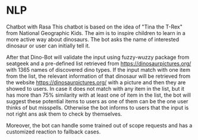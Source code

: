 # NLP
 Chatbot with Rasa
 This chatbot is based on the idea of "Tina the T-Rex" from National Geographic Kids. The aim is to inspire children to learn in a more active way about dinosaurs.
 The bot asks the name of interested dinosaur or user can initially tell it.
 
 After that Dino-Bot will validate the input using fuzzy-wuzzy package from seatgeek and a pre-defined list retrieved from https://dinosaurpictures.org/ with 1365 names of discovered dino types.
 If the input match with one item from the list, the relevant information of that dinosaur will be retrieved from the website https://dinosaurpictures.org/ with a picture and then they are showed to users.
 In case it does not match with any item in the list, but it has more than 75% similarity with at least one of item in the list, the bot will suggest these potential items to users as one of them can be the one user thinks of but misspells. Otherwise the bot informs to users that the input is not right ans ask them to check by themselves.
 
 Moreover, the bot can handle some trained out of scope requests and has a customized reaction to fallback cases. 
